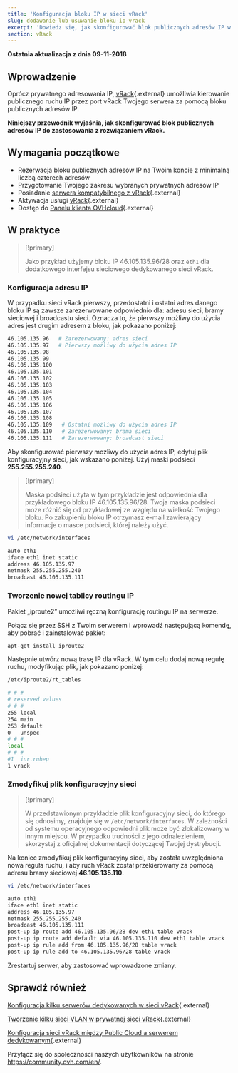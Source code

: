 ```yaml
---
title: 'Konfiguracja bloku IP w sieci vRack'
slug: dodawanie-lub-usuwanie-bloku-ip-vrack
excerpt: 'Dowiedz się, jak skonfigurować blok publicznych adresów IP w sieci vRack'
section: vRack
---
```


**Ostatnia aktualizacja z dnia 09-11-2018**

## Wprowadzenie

Oprócz prywatnego adresowania IP, [vRack](https://www.ovh.pl/rozwiazania/vrack/){.external} umożliwia kierowanie publicznego ruchu IP przez port vRack Twojego serwera za pomocą bloku publicznych adresów IP.

**Niniejszy przewodnik wyjaśnia, jak skonfigurować blok publicznych adresów IP do zastosowania z rozwiązaniem vRack.**


## Wymagania początkowe

* Rezerwacja bloku publicznych adresów IP na Twoim koncie z minimalną liczbą czterech adresów
* Przygotowanie Twojego zakresu wybranych prywatnych adresów IP
* Posiadanie [serwera kompatybilnego z vRack](https://www.ovh.pl/serwery_dedykowane/){.external}
* Aktywacja usługi [vRack](https://www.ovh.pl/rozwiazania/vrack/){.external}
* Dostęp do [Panelu klienta OVHcloud](https://www.ovh.com/auth/?action=gotomanager&from=https://www.ovh.pl/&ovhSubsidiary=pl){.external}


## W praktyce

> [!primary]
>
> Jako przykład użyjemy bloku IP 46.105.135.96/28 oraz `eth1` dla dodatkowego interfejsu sieciowego dedykowanego sieci vRack.
>

### Konfiguracja adresu IP

W przypadku sieci vRack pierwszy, przedostatni i ostatni adres danego bloku IP są zawsze zarezerwowane odpowiednio dla: adresu sieci, bramy sieciowej i broadcastu sieci. Oznacza to, że pierwszy możliwy do użycia adres jest drugim adresem z bloku, jak pokazano poniżej:

```sh
46.105.135.96   # Zarezerwowany: adres sieci
46.105.135.97   # Pierwszy możliwy do użycia adres IP
46.105.135.98
46.105.135.99
46.105.135.100
46.105.135.101
46.105.135.102
46.105.135.103
46.105.135.104
46.105.135.105
46.105.135.106
46.105.135.107
46.105.135.108
46.105.135.109   # Ostatni możliwy do użycia adres IP
46.105.135.110   # Zarezerwowany: brama sieci
46.105.135.111   # Zarezerwowany: broadcast sieci
```

Aby skonfigurować pierwszy możliwy do użycia adres IP, edytuj plik konfiguracyjny sieci, jak wskazano poniżej. Użyj maski podsieci **255.255.255.240**.

> [!primary]
>
> Maska podsieci użyta w tym przykładzie jest odpowiednia dla przykładowego bloku IP 46.105.135.96/28. Twoja maska podsieci może różnić się od przykładowej ze względu na wielkość Twojego bloku. Po zakupieniu bloku IP otrzymasz e-mail zawierający informacje o masce podsieci, której należy użyć.
>


```sh
vi /etc/network/interfaces

auto eth1
iface eth1 inet static
address 46.105.135.97
netmask 255.255.255.240
broadcast 46.105.135.111
```

### Tworzenie nowej tablicy routingu IP

Pakiet „iproute2” umożliwi ręczną konfigurację routingu IP na serwerze.

Połącz się przez SSH z Twoim serwerem i wprowadź następującą komendę, aby pobrać i zainstalować pakiet:

```sh
apt-get install iproute2
```

Następnie utwórz nową trasę IP dla vRack. W tym celu dodaj nową regułę ruchu, modyfikując plik, jak pokazano poniżej:

```sh
/etc/iproute2/rt_tables

# # #
# reserved values
# # #
255	local
254	main
253	default
0	unspec
# # #
local
# # #
#1	inr.ruhep
1 vrack
```

### Zmodyfikuj plik konfiguracyjny sieci

> [!primary]
>
> W przedstawionym przykładzie plik konfiguracyjny sieci, do którego się odnosimy, znajduje się w `/etc/network/interfaces`. W zależności od systemu operacyjnego odpowiedni plik może być zlokalizowany w innym miejscu. W przypadku trudności z jego odnalezieniem, skorzystaj z oficjalnej dokumentacji dotyczącej Twojej dystrybucji.
>

Na koniec zmodyfikuj plik konfiguracyjny sieci, aby została uwzględniona nowa reguła ruchu, i aby ruch vRack został przekierowany za pomocą adresu bramy sieciowej **46.105.135.110**.

```sh
vi /etc/network/interfaces

auto eth1
iface eth1 inet static
address 46.105.135.97
netmask 255.255.255.240
broadcast 46.105.135.111
post-up ip route add 46.105.135.96/28 dev eth1 table vrack
post-up ip route add default via 46.105.135.110 dev eth1 table vrack
post-up ip rule add from 46.105.135.96/28 table vrack
post-up ip rule add to 46.105.135.96/28 table vrack
```

Zrestartuj serwer, aby zastosować wprowadzone zmiany.


## Sprawdź również

[Konfiguracja kilku serwerów dedykowanych w sieci vRack](https://docs.ovh.com/pl/dedicated/konfiguracja-kilku-serwerow-dedykowanych-vrack/){.external}

[Tworzenie kilku sieci VLAN w prywatnej sieci vRack](https://docs.ovh.com/pl/dedicated/tworzenie-vlan-vrack/){.external}

[Konfiguracja sieci vRack między Public Cloud a serwerem dedykowanym](https://docs.ovh.com/pl/dedicated/konfiguracja-vrack-pci-serwer-dedykowany/){.external}

Przyłącz się do społeczności naszych użytkowników na stronie <https://community.ovh.com/en/>.